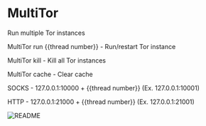 # MultiTor
Run multiple Tor instances

MultiTor run {{thread number}} - Run/restart Tor instance 

MultiTor kill - Kill all Tor instances

MultiTor cache - Clear cache 

SOCKS - 127.0.0.1:10000 + {{thread number}} (Ex. 127.0.0.1:10001) 

HTTP - 127.0.0.1:21000 + {{thread number}} (Ex. 127.0.0.1:21001) 

![README](https://user-images.githubusercontent.com/35378637/121142355-5643ee80-c855-11eb-8213-a5751e9bb729.png)
